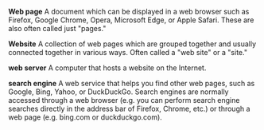 **Web page**
 A document which can be displayed in a web browser such as Firefox, Google Chrome, Opera, Microsoft Edge, or Apple Safari. These are also often called just "pages."

**Website**
 A collection of web pages which are grouped together and usually connected together in various ways. Often called a "web site" or a "site."

**web server**
A computer that hosts a website on the Internet.

**search engine**
A web service that helps you find other web pages, such as Google, Bing, Yahoo, or DuckDuckGo. Search engines are normally accessed through a web browser (e.g. you can perform search engine searches directly in the address bar of Firefox, Chrome, etc.) or through a web page (e.g. bing.com or duckduckgo.com).
